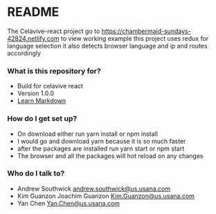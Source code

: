 # README #

The Celavive-react project
go to https://chambermaid-sundays-42824.netlify.com to view working example
this project uses redux for language selection it also detects browser language and ip and routes accordingly

### What is this repository for? ###

* Build for celavive react
* Version 1.0.0
* [Learn Markdown](https://bitbucket.org/tutorials/markdowndemo)

### How do I get set up? ###

* On download either run yarn install or npm install
* I would go and download yarn because it is so much faster
* after
the packages are installed run yarn start or npm start
* The browser and all the packages will hot reload on any changes

### Who do I talk to? ###

* Andrew Southwick <andrew.southwick@us.usana.com>
* Kim Guanzon Joachim Guanzon <Kim.Guanzon@us.usana.com>
* Yan Chen <Yan.Chen@us.usana.com>
